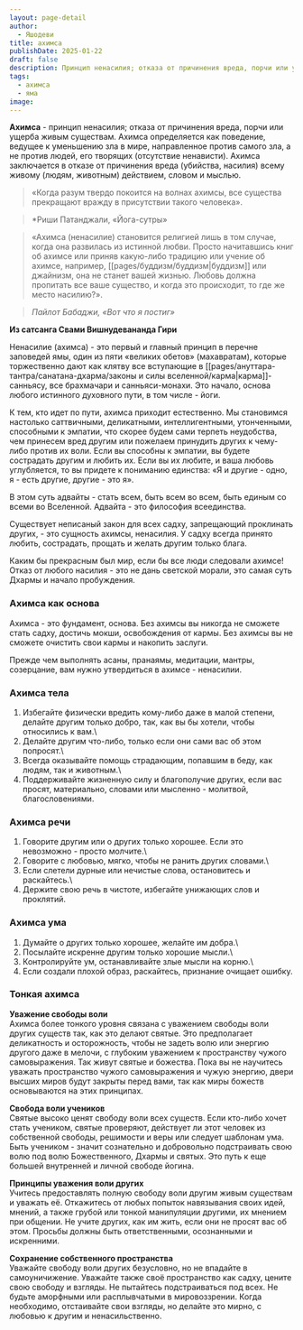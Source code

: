 ```yaml
---
layout: page-detail
author:
  - Яшодеви
title: ахимса
publishDate: 2025-01-22
draft: false
description: Принцип ненасилия; отказа от причинения вреда, порчи или ущерба живым существам. Ахимса определяется как поведение, ведущее к уменьшению зла в мире, направленное против самого зла, а не против людей, его творящих (отсутствие ненависти). Ахимса заключается в отказе от причинения вреда (убийства, насилия) всему живому (людям, животным) действием, словом и мыслью.
tags:
  - ахимса
  - яма
image:
---
```

**Ахимса** - принцип ненасилия; отказа от причинения вреда, порчи или ущерба живым существам. Ахимса определяется как поведение, ведущее к уменьшению зла в мире, направленное против самого зла, а не против людей, его творящих (отсутствие ненависти). Ахимса заключается в отказе от причинения вреда (убийства, насилия) всему живому (людям, животным) действием, словом и мыслью.

>«Когда разум твердо покоится на волнах ахимсы, все существа прекращают вражду в присутствии такого человека».
>   

>*Риши Патанджали, «Йога-сутры»

 >«Ахимса (ненасилие) становится религией лишь в том случае, когда она развилась из истинной любви. Просто начитавшись книг об ахимсе или приняв какую-либо традицию или учение об ахимсе, например, [[pages/буддизм/буддизм|буддизм]] или джайнизм, она не станет вашей жизнью. Любовь должна пропитать все ваше существо, и когда это происходит, то где же место насилию?».

> _Пайлот Бабаджи, «Вот что я постиг»_


**Из сатсанга Свами Вишнудевананда Гири**  

Ненасилие (ахимса) - это первый и главный принцип в перечне заповедей ямы, один из пяти «великих обетов» (махавратам), которые торжественно дают как клятву все вступающие в [[pages/ануттара-тантра/санатана-дхарма/законы и силы вселенной/карма|карма]]-санньясу, все брахмачари и санньяси-монахи. Это начало, основа любого истинного духовного пути, в том числе - йоги.

К тем, кто идет по пути, ахимса приходит естественно. Мы становимся настолько саттвичными, деликатными, интеллигентными, утонченными, способными к эмпатии, что скорее будем сами терпеть неудобства, чем принесем вред другим или пожелаем принудить других к чему-либо против их воли. Если вы способны к эмпатии, вы будете сострадать другим и любить их. Если вы их любите, и ваша любовь углубляется, то вы придете к пониманию единства: «Я и другие - одно, я - есть другие, другие - это я».

В этом суть адвайты - стать всем, быть всем во всем, быть единым со всеми во Вселенной. Адвайта - это философия всеединства.

Существует неписаный закон для всех садху, запрещающий проклинать других, - это сущность ахимсы, ненасилия. У садху всегда принято любить, сострадать, прощать и желать другим только блага.

Каким бы прекрасным был мир, если бы все люди следовали ахимсе! Отказ от любого насилия - это не дань светской морали, это самая суть Дхармы и начало пробуждения.

### Ахимса как основа  

Ахимса - это фундамент, основа. Без ахимсы вы никогда не сможете стать садху, достичь мокши, освобождения от кармы. Без ахимсы вы не сможете очистить свои кармы и накопить заслуги.

Прежде чем выполнять асаны, пранаямы, медитации, мантры, созерцание, вам нужно утвердиться в ахимсе - ненасилии.

### Ахимса тела

1. Избегайте физически вредить кому-либо даже в малой степени, делайте другим только добро, так, как вы бы хотели, чтобы относились к вам.\
2. Делайте другим что-либо, только если они сами вас об этом попросят.\
3. Всегда оказывайте помощь страдающим, попавшим в беду, как людям, так и животным.\
4. Поддерживайте жизненную силу и благополучие других, если вас просят, материально, словами или мысленно - молитвой, благословениями.

### Ахимса речи

1. Говорите другим или о других только хорошее. Если это невозможно - просто молчите.\
2. Говорите с любовью, мягко, чтобы не ранить других словами.\
3. Если слетели дурные или нечистые слова, остановитесь и раскайтесь.\
4. Держите свою речь в чистоте, избегайте унижающих слов и проклятий.

### Ахимса ума

1. Думайте о других только хорошее, желайте им добра.\
2. Посылайте искренне другим только хорошие мысли.\
3. Контролируйте ум, останавливайте злые мысли на корню.\
4. Если создали плохой образ, раскайтесь, признание очищает ошибку.

### Тонкая ахимса  

**Уважение свободы воли**  
Ахимса более тонкого уровня связана с уважением свободы воли других существ так, как это делают святые. Это предполагает деликатность и осторожность, чтобы не задеть волю или энергию другого даже в мелочи, с глубоким уважением к пространству чужого самовыражения. Так живут святые и божества. Пока вы не научитесь уважать пространство чужого самовыражения и чужую энергию, двери высших миров будут закрыты перед вами, так как миры божеств основываются на этих принципах.

**Свобода воли учеников**  
Святые высоко ценят свободу воли всех существ. Если кто-либо хочет стать учеником, святые проверяют, действует ли этот человек из собственной свободы, решимости и веры или следует шаблонам ума. Быть учеником - значит сознательно и добровольно подстраивать свою волю под волю Божественного, Дхармы и святых. Это путь к еще большей внутренней и личной свободе йогина.

**Принципы уважения воли других**  
Учитесь предоставлять полную свободу воли другим живым существам и уважать её. Откажитесь от любых попыток навязывания своих идей, мнений, а также грубой или тонкой манипуляции другими, их мнением при общении. Не учите других, как им жить, если они не просят вас об этом. Просьбы должны быть ответственными, осознанными и искренними.

**Сохранение собственного пространства**  
Уважайте свободу воли других безусловно, но не впадайте в самоуничижение. Уважайте также своё пространство как садху, цените свою свободу и взгляды. Не пытайтесь подстраиваться под всех. Не будьте аморфными или расплывчатыми в мировоззрении. Когда необходимо, отстаивайте свои взгляды, но делайте это мирно, с любовью к другим и ненасильственно.